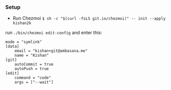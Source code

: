 ### Setup


* Run Chezmoi `$ sh -c "$(curl -fsLS git.io/chezmoi)" -- init --apply kishan2k`



run `./bin/chezmoi edit-config`
and enter this:
```
mode = "symlink"
[data]
    email = "kishan+git@ambasana.me"
    name = "Kishan"    
[git]
    autoCommit = true
    autoPush = true
[edit]
    command = "code"
    args = ["--wait"]
```
